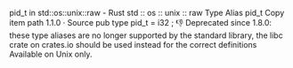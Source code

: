 pid_t in std::os::unix::raw - Rust
std
::
os
::
unix
::
raw
Type Alias
pid_t
Copy item path
1.1.0
·
Source
pub type pid_t =
i32
;
👎
Deprecated since 1.8.0: these type aliases are no longer supported by the standard library, the
libc
crate on crates.io should be used instead for the correct definitions
Available on
Unix
only.